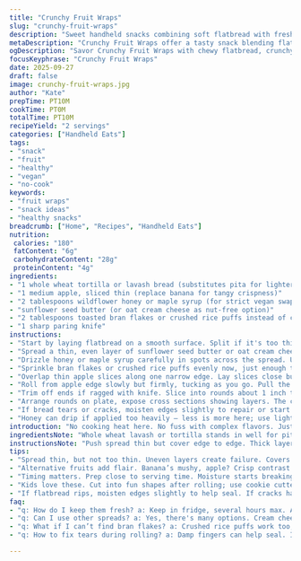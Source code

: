 ```yaml
---
title: "Crunchy Fruit Wraps"
slug: "crunchy-fruit-wraps"
description: "Sweet handheld snacks combining soft flatbread with fresh fruit, crunchy cereal, and natural sweeteners. Adapted for nut allergies by swapping peanut butter for sunflower seed butter or oat cream cheese. Simple roll technique yields bite-sized rounds resembling sushi, perfect for casual finger food or quick fruit fixes. Requires no cooking, just knife skills and attention to even spread and roll tension. Textural contrast between chewy bread, crispy flakes, and soft banana notes. No dairy, eggs, or tree nuts for allergy-safe versatility. A quick assembly, good for snacks or light dessert."
metaDescription: "Crunchy Fruit Wraps offer a tasty snack blending flatbread, fruit, cereal, and sweeteners, all without cooking. Perfect for allergy-friendly enjoyment."
ogDescription: "Savor Crunchy Fruit Wraps with chewy flatbread, crunchy cereal, and fresh fruit. No cooking needed – great for quick snacks or casual gatherings."
focusKeyphrase: "Crunchy Fruit Wraps"
date: 2025-09-27
draft: false
image: crunchy-fruit-wraps.jpg
author: "Kate"
prepTime: PT10M
cookTime: PT0M
totalTime: PT10M
recipeYield: "2 servings"
categories: ["Handheld Eats"]
tags:
- "snack"
- "fruit"
- "healthy"
- "vegan"
- "no-cook"
keywords:
- "fruit wraps"
- "snack ideas"
- "healthy snacks"
breadcrumb: ["Home", "Recipes", "Handheld Eats"]
nutrition: 
 calories: "180"
 fatContent: "6g"
 carbohydrateContent: "28g"
 proteinContent: "4g"
ingredients:
- "1 whole wheat tortilla or lavash bread (substitutes pita for lighter texture)"
- "1 medium apple, sliced thin (replace banana for tangy crispness)"
- "2 tablespoons wildflower honey or maple syrup (for strict vegan swap)"
- "sunflower seed butter (or oat cream cheese as nut-free option)"
- "2 tablespoons toasted bran flakes or crushed rice puffs instead of corn flakes"
- "1 sharp paring knife"
instructions:
- "Start by laying flatbread on a smooth surface. Split if it's too thick — thinner is easier to roll tight."
- "Spread a thin, even layer of sunflower seed butter or oat cream cheese over the entire surface. Don't glob it on — thin coats prevent slipping and sogginess."
- "Drizzle honey or maple syrup carefully in spots across the spread. Use the back of a spoon to gently blend just a bit; letting stickiness mingle with creamy tang."
- "Sprinkle bran flakes or crushed rice puffs evenly now, just enough to cover surface but not overload. Crunch here is key—too much and it collapses on rolling."
- "Overlap thin apple slices along one narrow edge. Lay slices close but not stacked too thick—makes rolling easier and mess less likely."
- "Roll from apple edge slowly but firmly, tucking as you go. Pull the edge taut to create a compact cylinder that holds together. Slight resistance means it’s tight enough."
- "Trim off ends if ragged with knife. Slice into rounds about 1 inch thick — sturdiness here depends on tight roll and even slice."
- "Arrange rounds on plate, expose cross sections showing layers. The crunch should echo, the fruity aroma lifts. Serve cold or room temp. Use fingers or chopsticks."
- "If bread tears or cracks, moisten edges slightly to repair or start over with softer flatbread. Thin slices of fruit ripen quicker; prep close to serving time."
- "Honey can drip if applied too heavily — less is more here; use light drizzles and distribute evenly."
introduction: "No cooking heat here. No fuss with complex flavors. Just simple layers. Crisp, chewy, soft. Warm bread holds sweet cream, sticky syrup, and fresh fruit in a neat roll. Crunch from flakes, unexpected snap against smooth spread. Technique matters — how thin or thick you slice, spread, and roll defines final bite integrity. Good knife work prevents tearing, keeps edges sharp and shapes intact. Great for quick assembling, schools, or lazy snack days. Alternative spreads and fruits keep it allergy friendly and add interest. Master this and snack attacks recede."
ingredientsNote: "Whole wheat lavash or tortilla stands in well for pita — often thinner, easier to roll tightly without cracking. Apple’s tang balances sweetness, offers firm texture unlike mushier banana. Honey or maple syrup sticky enough to bind flakes, just don’t drown it. Sunflower seed butter replaces peanut butter to avoid nut allergens. Oat cream cheese adds creamy tang and moisture control. Rice puffs or bran flakes add crunch, change flavor slightly but keep structure. Using suitable spreads prevents sogginess; too much syrup or water-heavy fruit ruins crunch. Thin slices needed to ease rolling without splits."
instructionsNote: "Push spread thin but cover edge to edge. Thick layers bulk unwieldy rolls prone to bursting. Rolling technique trumps speed — tuck edges under and pull gently for compact shape. Uneven rolling creates gaps, flake spills. Use knife with steady pressure for clean slices, not sawing motion—fragile rolls shred easily. Watch for crumbs on knife between slices. Roll tight enough to hold form but not so tight that bread tears or slipping occurs. Ideal thickness slice about 1 inch; thinner rounds fall apart, thicker too bulky. Serve soon — moisture migration softens crunch if left long. Keep chilled if preparing in advance."
tips:
- "Spread thin, but not too thin. Uneven layers create failure. Covers edges well. Focus on balance. Too much on one side? Risk tear. Roll tension keeps shape tight."
- "Alternative fruits add flair. Banana’s mushy, apple? Crisp contrast. Prepare carefully. Thin slices ease rolling. Layers should hug tight—you want structure. Not too bulky."
- "Timing matters. Prep close to serving time. Moisture starts breaking crunch after a bit. Use honey or syrup sparingly, drizzle lightly. Apply evenly to avoid sogginess."
- "Kids love these. Cut into fun shapes after rolling; use cookie cutters. Makes it enticing. Watch knife pressure while slicing—don't rush, keep clean cuts."
- "If flatbread rips, moisten edges slightly to help seal. If cracks happen? Try a softer flatbread next. Start again if needed. Don’t stress about perfection."
faq:
- "q: How do I keep them fresh? a: Keep in fridge, several hours max. Airtight container helps. Lay parchment between rolls or they'll stick together. Crunch lessens overnight."
- "q: Can I use other spreads? a: Yes, there's many options. Cream cheese for richness. Yogurt for tang. Substitute whatever fits—be creative. Just maintain balance."
- "q: What if I can’t find bran flakes? a: Crushed rice puffs work too, even granola. Texture changes a bit. Adjust sweetness where needed—some granolas vary in sugar content."
- "q: How to fix tears during rolling? a: Damp fingers can help seal. If too ragged, peel back and start over on another flatbread. Don’t force it too tight next time."

---
```

